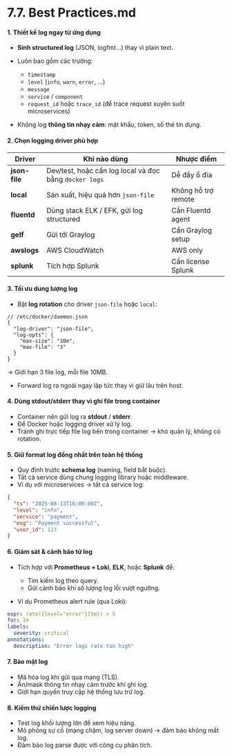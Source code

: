 # 7.7. Best Practices.md


#### 1. Thiết kế log ngay từ ứng dụng

* **Sinh structured log** (JSON, logfmt…) thay vì plain text.
* Luôn bao gồm các trường:

  * `timestamp`
  * `level` (`info`, `warn`, `error`, …)
  * `message`
  * `service` / `component`
  * `request_id` hoặc `trace_id` (để trace request xuyên suốt microservices)
* Không log **thông tin nhạy cảm**: mật khẩu, token, số thẻ tín dụng.

#### 2. Chọn logging driver phù hợp

| Driver        | Khi nào dùng                                           | Nhược điểm          |
| ------------- | ------------------------------------------------------ | ------------------- |
| **json-file** | Dev/test, hoặc cần log local và đọc bằng `docker logs` | Dễ đầy ổ đĩa        |
| **local**     | Sản xuất, hiệu quả hơn `json-file`                     | Không hỗ trợ remote |
| **fluentd**   | Dùng stack ELK / EFK, gửi log structured               | Cần Fluentd agent   |
| **gelf**      | Gửi tới Graylog                                        | Cần Graylog setup   |
| **awslogs**   | AWS CloudWatch                                         | AWS only            |
| **splunk**    | Tích hợp Splunk                                        | Cần license Splunk  |

#### 3. Tối ưu dung lượng log

* Bật **log rotation** cho driver `json-file` hoặc `local`:

```jsonc
// /etc/docker/daemon.json
{
  "log-driver": "json-file",
  "log-opts": {
    "max-size": "10m",
    "max-file": "3"
  }
}
```

→ Giới hạn 3 file log, mỗi file 10MB.

* Forward log ra ngoài ngay lập tức thay vì giữ lâu trên host.
#### 4. Dùng stdout/stderr thay vì ghi file trong container

* Container nên gửi log ra **stdout** / **stderr**.
* Để Docker hoặc logging driver xử lý log.
* Tránh ghi trực tiếp file log bên trong container → khó quản lý, không có rotation.
#### 5. Giữ format log đồng nhất trên toàn hệ thống

* Quy định trước **schema log** (naming, field bắt buộc).
* Tất cả service dùng chung logging library hoặc middleware.
* Ví dụ với microservices → tất cả service log:

```json
{
  "ts": "2025-08-13T16:00:00Z",
  "level": "info",
  "service": "payment",
  "msg": "Payment successful",
  "user_id": 123
}
```
#### 6. Giám sát & cảnh báo từ log

* Tích hợp với **Prometheus + Loki**, **ELK**, hoặc **Splunk** để:

  * Tìm kiếm log theo query.
  * Gửi cảnh báo khi số lượng log lỗi vượt ngưỡng.
* Ví dụ Prometheus alert rule (qua Loki):

```yaml
expr: rate({level="error"}[5m]) > 5
for: 1m
labels:
  severity: critical
annotations:
  description: "Error logs rate too high"
```
#### 7. Bảo mật log

* Mã hóa log khi gửi qua mạng (TLS).
* Ẩn/mask thông tin nhạy cảm trước khi ghi log.
* Giới hạn quyền truy cập hệ thống lưu trữ log.
#### 8. Kiểm thử chiến lược logging

* Test log khối lượng lớn để xem hiệu năng.
* Mô phỏng sự cố (mạng chậm, log server down) → đảm bảo không mất log.
* Đảm bảo log parse được với công cụ phân tích.
